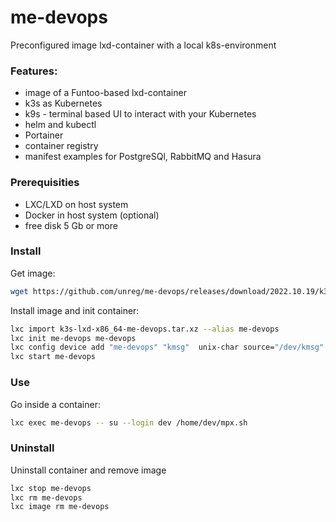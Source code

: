 # me-devops
Preconfigured image lxd-container with a local k8s-environment

### Features:
* image of a Funtoo-based lxd-container
* k3s as Kubernetes
* k9s - terminal based UI to interact with your Kubernetes
* helm and kubectl
* Portainer
* container registry
* manifest examples for PostgreSQl, RabbitMQ and Hasura

### Prerequisities
* LXC/LXD on host system
* Docker in host system (optional)
* free disk 5 Gb or more

### Install

Get image:
```sh
wget https://github.com/unreg/me-devops/releases/download/2022.10.19/k3s-lxd-x86_64-me-devops.tar.xz
```
Install image and init container:
```sh
lxc import k3s-lxd-x86_64-me-devops.tar.xz --alias me-devops
lxc init me-devops me-devops
lxc config device add "me-devops" "kmsg"  unix-char source="/dev/kmsg" path="/dev/kmsg"
lxc start me-devops
```

### Use

Go inside a container:
```sh
lxc exec me-devops -- su --login dev /home/dev/mpx.sh
```

### Uninstall

Uninstall container and remove image
```sh
lxc stop me-devops
lxc rm me-devops
lxc image rm me-devops
```

